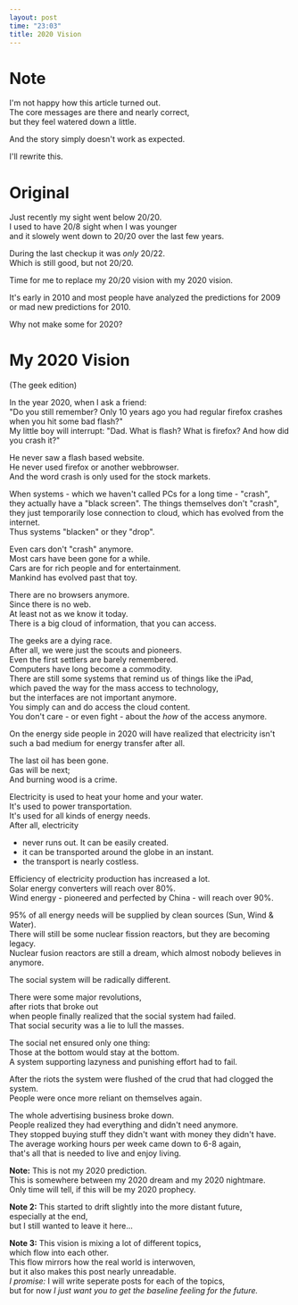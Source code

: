 ```yaml
---
layout: post
time: "23:03"
title: 2020 Vision
---
```

# Note #

I'm not happy how this article turned out.  
The core messages are there and nearly correct,  
but they feel watered down a little.

And the story simply doesn't work as expected.

I'll rewrite this.

# Original #

Just recently my sight went below 20/20.  
I used to have 20/8 sight when I was younger  
and it slowely went down to 20/20 over the last few years.

During the last checkup it was *only* 20/22.  
Which is still good, but not 20/20.

Time for me to replace my 20/20 vision with my 2020 vision.

It's early in 2010 and most people have analyzed the predictions for 2009  
or mad new predictions for 2010.

Why not make some for 2020?

# My 2020 Vision #
(The geek edition)

In the year 2020, when I ask a friend:  
"Do you still remember? Only 10 years ago you had regular firefox crashes when you hit some bad flash?"  
My little boy will interrupt:
"Dad. What is flash? What is firefox? And how did you crash it?"

He never saw a flash based website.  
He never used firefox or another webbrowser.    
And the word crash is only used for the stock markets.

When systems - which we haven't called PCs for a long time - "crash",  
they actually have a "black screen". The things themselves don't "crash",  
they just temporarily lose connection to cloud, which has evolved from the internet.  
Thus systems "blacken" or they "drop".

Even cars don't "crash" anymore.  
Most cars have been gone for a while.  
Cars are for rich people and for entertainment.  
Mankind has evolved past that toy.  

There are no browsers anymore.  
Since there is no web.  
At least not as we know it today.  
There is a big cloud of information, that you can access.

The geeks are a dying race.  
After all, we were just the scouts and pioneers.  
Even the first settlers are barely remembered.  
Computers have long become a commodity.  
There are still some systems that remind us of things like the iPad,  
which paved the way for the mass access to technology,  
but the interfaces are not important anymore.  
You simply can and do access the cloud content.  
You don't care - or even fight - about the *how* of the access anymore.

On the energy side people in 2020 will have realized that
electricity isn't such a bad medium for energy transfer after all.

The last oil has been gone.  
Gas will be next;  
And burning wood is a crime.  

Electricity is used to heat your home and your water.  
It's used to power transportation.  
It's used for all kinds of energy needs.  
After all, electricity
* never runs out. It can be easily created.
* it can be transported around the globe in an instant.
* the transport is nearly costless.

Efficiency of electricity production has increased a lot.  
Solar energy converters will reach over 80%.  
Wind energy - pioneered and perfected by China - will reach over 90%.

95% of all energy needs will be supplied by clean sources (Sun, Wind & Water).  
There will still be some nuclear fission reactors, but they are becoming legacy.  
Nuclear fusion reactors are still a dream, which almost nobody believes in anymore.  

The social system will be radically different.

There were some major revolutions,  
after riots that broke out  
when people finally realized that the social system had failed.  
That social security was a lie to lull the masses.

The social net ensured only one thing:  
Those at the bottom would stay at the bottom.  
A system supporting lazyness and punishing effort had to fail.

After the riots the system were flushed of the crud that had clogged the system.  
People were once more reliant on themselves again.  

The whole advertising business broke down.  
People realized they had everything and didn't need anymore.  
They stopped buying stuff they didn't want with money they didn't have.  
The average working hours per week came down to 6-8 again,  
that's all that is needed to live and enjoy living.


**Note:**
This is not my 2020 prediction.  
This is somewhere between my 2020 dream and my 2020 nightmare.  
Only time will tell, if this will be my 2020 prophecy.

**Note 2:**
This started to drift slightly into the more distant future,  
especially at the end,  
but I still wanted to leave it here...

**Note 3:**
This vision is mixing a lot of different topics,  
which flow into each other.  
This flow mirrors how the real world is interwoven,  
but it also makes this post nearly unreadable.  
*I promise:*
I will write seperate posts for each of the topics,  
but for now *I just want you to get the baseline feeling for the future.*


